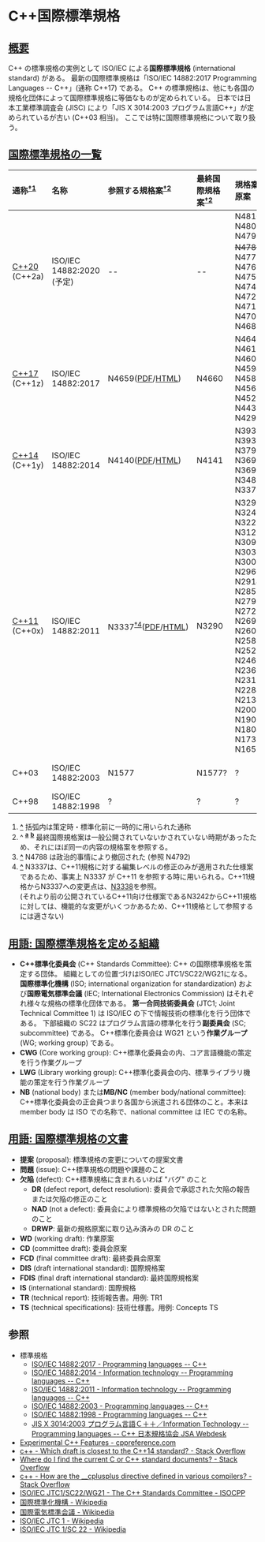 # C++国際標準規格

## <a href="#summary" id="summary">概要</a>

C++ の標準規格の実例として ISO/IEC による**国際標準規格** (international standard) がある。
最新の国際標準規格は「ISO/IEC 14882:2017 Programming Languages -- C++」(通称 C++17) である。
C++ の標準規格は、他にも各国の規格化団体によって国際標準規格に等価なものが定められている。
日本では日本工業標準調査会 (JISC) により「JIS X 3014:2003 プログラム言語C++」が定められているが古い (C++03 相当)。
ここでは特に国際標準規格について取り扱う。

## <a href="#list-of-iso-cpp" id="list-of-iso-cpp">国際標準規格の一覧</a>

| 通称<sup><a href="#note-t1-1" id="note_ref-t1-1">†1</a></sup> | 名称 | 参照する規格案<sup><a href="#note-t1-2" id="note_ref-t1-2-a">†2</a></sup> | 最終国際規格案<sup><a href="#note-t1-2" id="note_ref-t1-2-b">†2</a></sup> | 規格案・原案 | `__cplusplus` |
|:--|:--|:--|:--|:--|:--|
| [C++20](lang/cpp20.md) (C++2a) | ISO/IEC 14882:2020 (予定) | -- | -- | N4810 N4800 N4791 <del>N4788</del><sup><a href="#note-t1-3" id="note_ref-t1-3">†3</a></sup> N4778<br/>N4762 N4750 N4741 N4727 N4713<br/>N4700 N4687 | -- |
| [C++17](lang/cpp17.md) (C++1z) | ISO/IEC 14882:2017 | N4659([PDF](http://www.open-std.org/jtc1/sc22/wg21/docs/papers/2017/n4659.pdf)/[HTML](https://timsong-cpp.github.io/cppwp/n4659/)) | N4660 | N4640 N4618 N4606 N4594<br/>N4582 N4567 N4527 N4431 N4296 | `201703L` |
| [C++14](lang/cpp14.md) (C++1y) | ISO/IEC 14882:2014 | N4140([PDF](https://github.com/cplusplus/draft/blob/master/papers/n4140.pdf?raw=true)/[HTML](https://timsong-cpp.github.io/cppwp/n4140/)) | N4141 | N3937 N3936 N3797 N3691<br/>N3690 N3485 N3376 | `201402L` |
| [C++11](lang/cpp11.md) (C++0x) | ISO/IEC 14882:2011 | N3337<sup><a href="#note-t1-4" id="note_ref-t1-4">†4</a></sup>([PDF](https://wg21.link/std11)/[HTML](https://timsong-cpp.github.io/cppwp/n3337/)) | N3290 | N3291 N3242 N3225 N3126 N3090<br/>N3035 N3000 N2960 N2914 N2857<br/>N2798 N2723 N2691 N2606 N2588<br/>N2521 N2461 N2369 N2315 N2284<br/>N2134 N2009 N1905 N1804 N1733<br/>N1655 | `201103L` |
| C++03 | ISO/IEC 14882:2003 | N1577 | N1577? | ? | `199711L`<br/>(C++98 と同じ) |
| C++98 | ISO/IEC 14882:1998 | ? | ? | ? | `199711L` |

1. <a href="#note_ref-t1-1" id="note-t1-1">**^**</a> 括弧内は策定時・標準化前に一時的に用いられた通称
2. <a id="note-t1-2">^</a> <sup>[**a**](#note_ref-t1-2-a)</sup> <sup>[**b**](#note_ref-t1-2-b)</sup> 最終国際規格案は一般公開されていないかされていない時期があったため、それにほぼ同一の内容の規格案を参照する。
3. <a href="#note_ref-t1-3" id="note-t1-3">**^**</a> N4788 は政治的事情により撤回された (参照 N4792)
4. <a href="#note_ref-t1-4" id="note-t1-4">**^**</a> N3337は、C++11規格に対する編集レベルの修正のみが適用された仕様案であるため、事実上 N3337 が C++11 を参照する時に用いられる。C++11規格からN3337への変更点は、[N3338](http://www.open-std.org/jtc1/sc22/wg21/docs/papers/2012/n3338.html)を参照。  
(それより前の公開されているC++11向け仕様案であるN3242からC++11規格に対しては、機能的な変更がいくつかあるため、C++11規格として参照するには適さない)


## <a href="#iso-cpp-committee" id="iso-cpp-committee">用語: 国際標準規格を定める組織</a>

- **C++標準化委員会** (C++ Standards Committee): C++ の国際標準規格を策定する団体。
  組織としての位置づけはISO/IEC JTC1/SC22/WG21になる。
  **国際標準化機構** (ISO; international organization for standardization) および**国際電気標準会議** (IEC; International Electronics Commission) はそれぞれ様々な規格の標準化団体である。
  **第一合同技術委員会** (JTC1; Joint Technical Committee 1) は ISO/IEC の下で情報技術の標準化を行う団体である。
  下部組織の SC22 はプログラム言語の標準化を行う**副委員会** (SC; subcommittee) である。
  C++標準化委員会は WG21 という**作業グループ** (WG; working group) である。
- **CWG** (Core working group): C++標準化委員会の内、コア言語機能の策定を行う作業グループ
- **LWG** (Library working group): C++標準化委員会の内、標準ライブラリ機能の策定を行う作業グループ
- **NB** (national body) または**MB/NC** (member body/national committee): C++標準化委員会の正会員つまり各国から派遣される団体のこと。本来は member body は ISO での名称で、national committee は IEC での名称。

## <a href="#iso-cpp-documents" id="iso-cpp-documents">用語: 国際標準規格の文書</a>

- **提案** (proposal): 標準規格の変更についての提案文書
- **問題** (issue): C++標準規格の問題や課題のこと
- **欠陥** (defect): C++標準規格に含まれるいわば "バグ" のこと
    - **DR** (defect report, defect resolution): 委員会で承認された欠陥の報告または欠陥の修正のこと
    - **NAD** (not a defect): 委員会により標準規格の欠陥ではないとされた問題のこと
    - **DRWP**: 最新の規格原案に取り込み済みの DR のこと
- **WD** (working draft): 作業原案
- **CD** (committee draft): 委員会原案
- **FCD** (final committee draft): 最終委員会原案
- **DIS** (draft international standard): 国際規格案
- **FDIS** (final draft international standard): 最終国際規格案
- **IS** (international standard): 国際規格
- **TR** (technical report): 技術報告書。用例: TR1
- **TS** (technical specifications): 技術仕様書。用例: Concepts TS

## 参照

- 標準規格
    - [ISO/IEC 14882:2017 - Programming languages -- C++](https://www.iso.org/standard/68564.html)
    - [ISO/IEC 14882:2014 - Information technology -- Programming languages -- C++](https://www.iso.org/standard/64029.html)
    - [ISO/IEC 14882:2011 - Information technology -- Programming languages -- C++](https://www.iso.org/standard/50372.html)
    - [ISO/IEC 14882:2003 - Programming languages -- C++](https://www.iso.org/standard/38110.html)
    - [ISO/IEC 14882:1998 - Programming languages -- C++](https://www.iso.org/standard/25845.html)
    - [JIS X 3014:2003 プログラム言語Ｃ＋＋／Information Technology -- Programming languages -- C++ 日本規格協会 JSA Webdesk](https://webdesk.jsa.or.jp/books/W11M0090/index/?bunsyo_id=JIS%20X%203014:2003)
- [Experimental C++ Features - cppreference.com](http://en.cppreference.com/w/cpp/experimental)
- [c++ - Which draft is closest to the C++14 standard? - Stack Overflow](https://stackoverflow.com/questions/29115656/which-draft-is-closest-to-the-c14-standard)
- [Where do I find the current C or C++ standard documents? - Stack Overflow](https://stackoverflow.com/questions/81656/where-do-i-find-the-current-c-or-c-standard-documents)
- [c++ - How are the __cplusplus directive defined in various compilers? - Stack Overflow](https://stackoverflow.com/questions/11053960/how-are-the-cplusplus-directive-defined-in-various-compilers)
- [ISO/IEC JTC1/SC22/WG21 - The C++ Standards Committee - ISOCPP](http://www.open-std.org/jtc1/sc22/wg21/)
- [国際標準化機構 - Wikipedia](https://ja.wikipedia.org/wiki/%E5%9B%BD%E9%9A%9B%E6%A8%99%E6%BA%96%E5%8C%96%E6%A9%9F%E6%A7%8B)
- [国際電気標準会議 - Wikipedia](https://ja.wikipedia.org/wiki/%E5%9B%BD%E9%9A%9B%E9%9B%BB%E6%B0%97%E6%A8%99%E6%BA%96%E4%BC%9A%E8%AD%B0)
- [ISO/IEC JTC 1 - Wikipedia](https://ja.wikipedia.org/wiki/ISO/IEC_JTC_1)
- [ISO/IEC JTC 1/SC 22 - Wikipedia](https://ja.wikipedia.org/wiki/ISO/IEC_JTC_1/SC_22)
